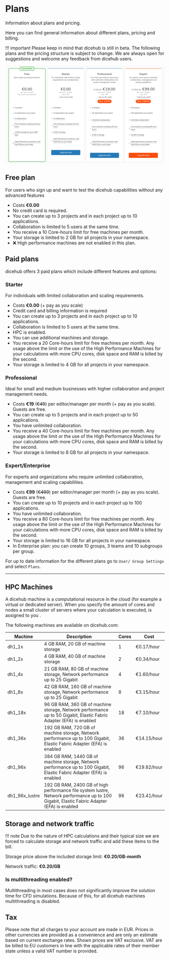# Plans

<div class="h1-sub">
  Information about plans and pricing.
</div>

Here you can find general information about different plans, pricing 
and billing.

!!! important
    Please keep in mind that dicehub is still in beta.
    The following plans and the pricing structure is subject to change. We are
    always open for suggestions and welcome any feedback from dicehub users.

![dicehub plans](../../assets/images/dicehub_pricing.png "dicehub_pricing")

## Free plan

For users who sign up and want to test the dicehub capabilities without any advanced features

- Costs **€0.00**
- No credit card is required.
- You can create up to 3 projects and in each project up to 10 applications.
- Collaboration is limited to 5 users at the same time.
- You receive a 10 Core-hours limit for free machines per month.
- Your storage is limited to 2 GB for all projects in your namespace.
- ❌ High performance machines are not enabled in this plan.

## Paid plans

dicehub offers 3 paid plans which include different features and options:

### Starter

For individuals with limited collaboration and scaling requirements.

- Costs **€0.00** (+ pay as you scale)
- Credit card and billing information is required
- You can create up to 3 projects and in each project up to 10 applications.
- Collaboration is limited to 5 users at the same time.
- HPC is enabled.
- You can use additional machines and storage.
- You receive a 20 Core-hours limit for free machines per month. Any usage 
  above the limit or the use of the High Performance Machines for your calculations 
  with more CPU cores, disk space and RAM is billed by the second.
- Your storage is limited to 4 GB for all projects in your namespace.

### Professional

Ideal for small and medium businesses with higher collaboration and project management needs.

- Costs **€19** (~~€49~~) per editor/manager per month (+ pay as you scale). Guests are free.
- You can create up to 5 projects and in each project up to 50 applications.
- You have unlimited collaboration.
- You receive a 40 Core-hours limit for free machines per month. Any usage 
  above the limit or the use of the High Performance Machines for your calculations 
  with more CPU cores, disk space and RAM is billed by the second.
- Your storage is limited to 8 GB for all projects in your namespace.

### Expert/Enterprise

For experts and organizations who require unlimited collaboration, management and scaling capabilities.

- Costs **€99** (~~€499~~) per editor/manager per month (+ pay as you scale). Guests are free.
- You can create up to 10 projects and in each project up to 100 applications.
- You have unlimited collaboration.
- You receive a 80 Core-hours limit for free machines per month. Any usage 
  above the limit or the use of the High Performance Machines for your calculations 
  with more CPU cores, disk space and RAM is billed by the second.
- Your storage is limited to 16 GB for all projects in your namespace.
- In Enterprise plan: you can create 10 groups, 3 teams and 10 subgroups per group.

For up to date information for the different plans go to `User/ Group Settings` and select `Plans`.

---

## HPC Machines

A dicehub machine is a computational resource in the cloud (for example a virtual or dedicated server). 
When you specify the amount of cores and nodes a small cluster of 
servers where your calculation is executed, is assigned to you .

The following machines are available on dicehub.com:

| Machine        | Description                                                                                                                                | Cores | Cost        |
| -------------- | ------------------------------------------------------------------------------------------------------------------------------------------ | ----- | ----------- |
| dh1_1x         | 4 GB RAM, 20 GB of machine storage                                                                                                         | 1     | €0.17/hour  |
| dh1_2x         | 4 GB RAM, 40 GB of machine storage                                                                                                         | 2     | €0.34/hour  |
| dh1_4x         | 21 GB RAM, 80 GB of machine storage, Network performance up to 25 Gigabit                                                                  | 4     | €1.60/hour  |
| dh1_8x         | 42 GB RAM, 160 GB of machine storage, Network performance up to 25 Gigabit                                                                 | 8     | €3.15/hour  |
| dh1_18x        | 96 GB RAM, 360 GB of machine storage, Network performance up to 50 Gigabit, Elastic Fabric Adapter (EFA) is enabled                        | 18    | €7.10/hour  |
| dh1_36x        | 192 GB RAM, 720 GB of machine storage, Network performance up to 100 Gigabit, Elastic Fabric Adapter (EFA) is enabled                      | 36    | €14.15/hour |
| dh1_96x        | 384 GB RAM, 1440 GB of machine storage, Network performance up to 100 Gigabit, Elastic Fabric Adapter (EFA) is enabled                     | 96    | €19.82/hour |
| dh1_96x_lustre | 192 GB RAM, 2400 GB of high performance file system lustre, Network performance up to 100 Gigabit, Elastic Fabric Adapter (EFA) is enabled | 96    | €23.41/hour |

## Storage and network traffic

!!! note
    Due to the nature of HPC calculations and their typical size we are forced to
    calculate storage and network traffic and add these items to the bill.

Storage price above the included storage limit: **€0.20/GB-month**

Network traffic: **€0.20/GB**

### Is multithreading enabled?

Multithreading in most cases does not significantly improve the solution time for CFD simulations. 
Because of this, for all dicehub machines multithreading is disabled.

## Tax

Please note that all charges to your account are made in EUR. Prices in other currencies are provided as a convenience and are only an estimate based on current exchange rates. Shown prices are VAT exclusive. VAT are be billed to EU customers in line with the applicable rates of their member state unless a valid VAT number is provided.
